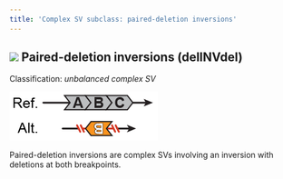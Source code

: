 ```yaml
---
title: 'Complex SV subclass: paired-deletion inversions'  
---
```


## ![](https://placehold.it/15/71E38C/000000?text=+) Paired-deletion inversions (delINVdel)  

Classification: _unbalanced complex SV_

![Paired-deletion inversion (delINVdel)](gnomAD_browser.SV_schematics_delINVdel.png)  

Paired-deletion inversions are complex SVs involving an inversion with deletions at both breakpoints.
